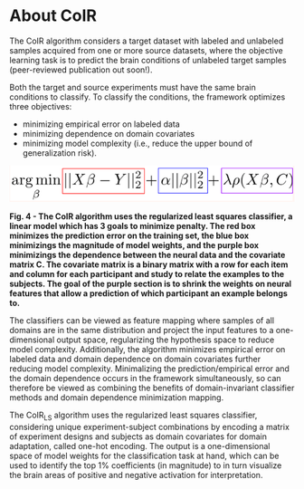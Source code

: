# About CoIR

The CoIR algorithm considers a target dataset with labeled and unlabeled samples acquired from one or more source datasets, where the objective learning task is to predict the brain conditions of unlabeled target samples (peer-reviewed publication out soon!). 

Both the target and source experiments must have the same brain conditions to classify. To classify the conditions, the framework optimizes three objectives:
- minimizing empirical error on labeled data
- minimizing dependence on domain covariates
- minimizing model complexity (i.e., reduce the upper bound of generalization risk). 

![CoIR Algorithm](images/CoIRalg.PNG)

<b>Fig. 4 - The CoIR algorithm uses the regularized least squares classifier, a linear model which has 3 goals to minimize penalty. The red box minimizes the prediction error on the training set, the blue box minimizings the magnitude of model weights, and the purple box minimizings the dependence between the neural data and the covariate matrix C. The covariate matrix is a binary matrix with a row for each item and column for each participant and study to relate the examples to the subjects. The goal of the purple section is to shrink the weights on neural features that allow a prediction of which participant an example belongs to. </b>

The classifiers can be viewed as feature mapping where samples of all domains are in the same distribution and project the input features to a one-dimensional output space, regularizing the hypothesis space to reduce model complexity. Additionally, the algorithm minimizes empirical error on labeled data and domain dependence on domain covariates further reducing model complexity. Minimalizing the prediction/empirical error and the domain dependence occurs in the framework simultaneously, so can therefore be viewed as combining the benefits of domain-invariant classifier methods and domain dependence minimization mapping.

The CoIR<sub>LS</sub> algorithm uses the regularized least squares classifier, considering unique experiment-subject combinations by encoding a matrix of experiment designs and subjects as domain covariates for domain adaptation, called one-hot encoding. The output is a one-dimensional space of model weights for the classification task at hand, which can be used to identify the top 1% coefficients (in magnitude) to in turn visualize the brain areas of positive and negative activation for interpretation. 